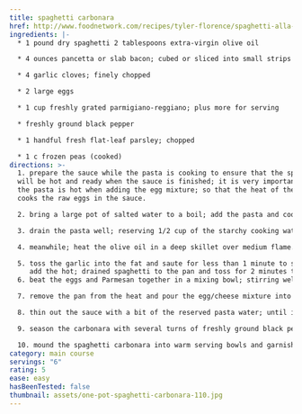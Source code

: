 ```yaml
---
title: spaghetti carbonara
href: http://www.foodnetwork.com/recipes/tyler-florence/spaghetti-alla-carbonara-recipe.html
ingredients: |-
  * 1 pound dry spaghetti 2 tablespoons extra-virgin olive oil

  * 4 ounces pancetta or slab bacon; cubed or sliced into small strips

  * 4 garlic cloves; finely chopped

  * 2 large eggs

  * 1 cup freshly grated parmigiano-reggiano; plus more for serving

  * freshly ground black pepper

  * 1 handful fresh flat-leaf parsley; chopped

  * 1 c frozen peas (cooked)
directions: >-
  1. prepare the sauce while the pasta is cooking to ensure that the spaghetti
  will be hot and ready when the sauce is finished; it is very important that
  the pasta is hot when adding the egg mixture; so that the heat of the pasta
  cooks the raw eggs in the sauce. 

  2. bring a large pot of salted water to a boil; add the pasta and cook for 8 to 10 minutes or until tender yet firm (as they say in Italian "al dente."

  3. drain the pasta well; reserving 1/2 cup of the starchy cooking water to use in the sauce if you wish.

  4. meanwhile; heat the olive oil in a deep skillet over medium flame. add the pancetta and saute for about 3 minutes; until the bacon is crisp and the fat is rendered. 

  5. toss the garlic into the fat and saute for less than 1 minute to soften.
     add the hot; drained spaghetti to the pan and toss for 2 minutes to coat the strands in the bacon fat. 
  6. beat the eggs and Parmesan together in a mixing bowl; stirring well to prevent lumps. 

  7. remove the pan from the heat and pour the egg/cheese mixture into the pasta; whisking quickly until the eggs thicken; but do not scramble (this is done off the heat to ensure this does not happen.) 

  8. thin out the sauce with a bit of the reserved pasta water; until it reaches desired consistency. 

  9. season the carbonara with several turns of freshly ground black pepper and taste for salt. 

  10. mound the spaghetti carbonara into warm serving bowls and garnish with chopped parsley. pass more cheese around the table.
category: main course
servings: "6"
rating: 5
ease: easy
hasBeenTested: false
thumbnail: assets/one-pot-spaghetti-carbonara-110.jpg
---
```

